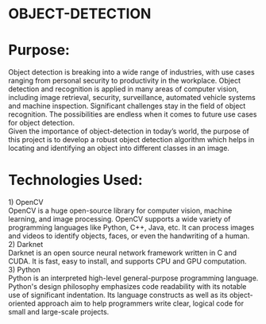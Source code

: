 # OBJECT-DETECTION
<h1> Purpose:</h1>
Object detection is breaking into a wide range of industries, with use cases ranging from personal security to productivity in the workplace. Object detection and recognition is applied in many areas of computer vision, including image retrieval, security, surveillance, automated vehicle systems and machine inspection. Significant challenges stay in the field of object recognition. The possibilities are endless when it comes to future use cases for object detection.<br>
Given the importance of object-detection in today’s world, the purpose of this project is to develop a robust object detection algorithm which helps in locating and identifying an object into different classes in an image.<br>
<h1>Technologies Used:</h1>
1) OpenCV<br>
OpenCV is a huge open-source library for computer vision, machine learning, and image processing. OpenCV supports a wide variety of programming languages like Python, C++, Java, etc. It can process images and videos to identify objects, faces, or even the handwriting of a human.<br> 
2) Darknet<br>
Darknet is an open source neural network framework written in C and CUDA. It is fast, easy to install, and supports CPU and GPU computation.<br> 
3) Python<br>
Python is an interpreted high-level general-purpose programming language. Python's design philosophy emphasizes code readability with its notable use of significant indentation. Its language constructs as well as its object-oriented approach aim to help programmers write clear, logical code for small and large-scale projects.

